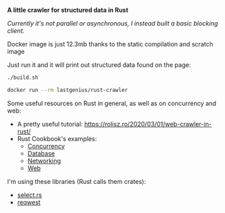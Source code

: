 **A little crawler for structured data in Rust**

*Currently it's not parallel or asynchronous, I instead built a basic blocking client.*

Docker image is just 12.3mb thanks to the static compilation and scratch image

Just run it and it will print out structured data found on the page:

```bash
./build.sh

docker run --rm lastgenius/rust-crawler
```

Some useful resources on Rust in general, as well as on concurrency and web:
* A pretty useful tutorial: https://rolisz.ro/2020/03/01/web-crawler-in-rust/
* Rust Cookbook's examples:
    * [Concurrency](https://rust-lang-nursery.github.io/rust-cookbook/concurrency.html)
    * [Database](https://rust-lang-nursery.github.io/rust-cookbook/database.html)
    * [Networking](https://rust-lang-nursery.github.io/rust-cookbook/net.html)
    * [Web](https://rust-lang-nursery.github.io/rust-cookbook/web.html)

I'm using these libraries (Rust calls them crates):
* [select.rs](https://github.com/utkarshkukreti/select.rs)
* [reqwest](https://github.com/seanmonstar/reqwest)

